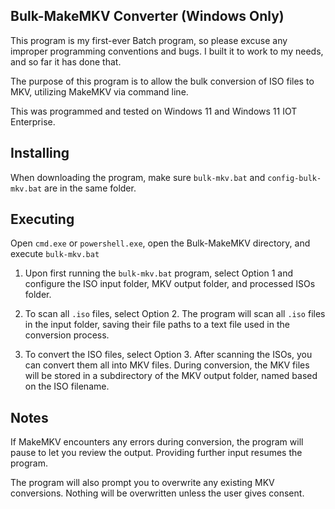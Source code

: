 ## Bulk-MakeMKV Converter (Windows Only)
  This program is my first-ever Batch program, so please excuse any improper programming conventions and bugs. 
  I built it to work to my needs, and so far it has done that.

  The purpose of this program is to allow the bulk conversion of ISO files to MKV, utilizing MakeMKV via command line.

  This was programmed and tested on Windows 11 and Windows 11 IOT Enterprise.

## Installing
  When downloading the program, make sure `bulk-mkv.bat` and `config-bulk-mkv.bat` are in the same folder. 

## Executing
  Open `cmd.exe` or `powershell.exe`, open the Bulk-MakeMKV directory, and execute `bulk-mkv.bat`

  1)  Upon first running the `bulk-mkv.bat` program, select Option 1 and configure the ISO input folder, MKV output folder, and processed ISOs folder.

  2)  To scan all `.iso` files, select Option 2. The program will scan all `.iso` files in the input folder, saving their file paths to a text file used in the conversion process.
    
  3)  To convert the ISO files, select Option 3. After scanning the ISOs, you can convert them all into MKV files. During conversion, the MKV files will be stored in a subdirectory of the MKV output folder, named based on the ISO filename.

## Notes
  If MakeMKV encounters any errors during conversion, the program will pause to let you review the output. Providing further input resumes the program. 

  The program will also prompt you to overwrite any existing MKV conversions. Nothing will be overwritten unless the user gives consent. 
  
